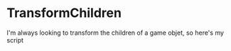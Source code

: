 # TransformChildren
I'm always looking to transform the children of a game objet, so here's my script
